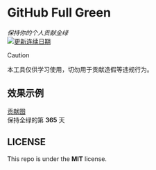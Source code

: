 # GitHub Full Green
*保持你的个人贡献全绿*  
[![更新连续日期](https://github.com/Luna-Grace/github-full-green/actions/workflows/daily_commit.yml/badge.svg)](https://github.com/Luna-Grace/github-full-green/actions/workflows/daily_commit.yml)

> [!CAUTION]
> 本工具仅供学习使用，切勿用于贡献造假等违规行为。

## 效果示例
[贡献图](https://github.com/Luna-Grace)  
保持全绿的第 **365** 天

## LICENSE
This repo is under the **MIT** license.